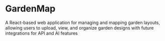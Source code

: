 # GardenMap
A React-based web application for managing and mapping garden layouts, allowing users to upload, view, and organize garden designs with future integrations for API and AI features
